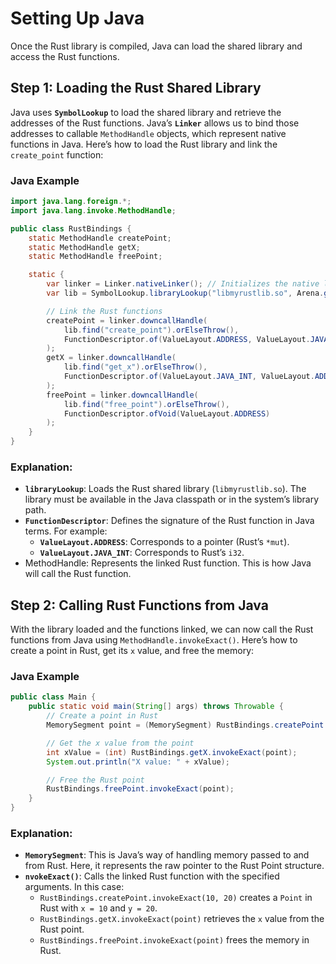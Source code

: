 # Setting Up Java
Once the Rust library is compiled, Java can load the shared library and access the Rust functions.

## Step 1: Loading the Rust Shared Library
Java uses **`SymbolLookup`** to load the shared library and retrieve the addresses of the Rust functions. Java’s **`Linker`** allows us to bind those addresses to callable `MethodHandle` objects, which represent native functions in Java.
Here’s how to load the Rust library and link the `create_point` function:

### Java Example
```java
import java.lang.foreign.*;
import java.lang.invoke.MethodHandle;

public class RustBindings {
    static MethodHandle createPoint;
    static MethodHandle getX;
    static MethodHandle freePoint;

    static {
        var linker = Linker.nativeLinker(); // Initializes the native linker
        var lib = SymbolLookup.libraryLookup("libmyrustlib.so", Arena.global()); // Loads the Rust library

        // Link the Rust functions
        createPoint = linker.downcallHandle(
            lib.find("create_point").orElseThrow(), 
            FunctionDescriptor.of(ValueLayout.ADDRESS, ValueLayout.JAVA_INT, ValueLayout.JAVA_INT)
        );
        getX = linker.downcallHandle(
            lib.find("get_x").orElseThrow(), 
            FunctionDescriptor.of(ValueLayout.JAVA_INT, ValueLayout.ADDRESS)
        );
        freePoint = linker.downcallHandle(
            lib.find("free_point").orElseThrow(), 
            FunctionDescriptor.ofVoid(ValueLayout.ADDRESS)
        );
    }
}
```

### Explanation:
- **`libraryLookup`**: Loads the Rust shared library (`libmyrustlib.so`). The library must be available in the Java classpath or in the system’s library path.
- **`FunctionDescriptor`**: Defines the signature of the Rust function in Java terms. For example:
    - **`ValueLayout.ADDRESS`**: Corresponds to a pointer (Rust’s `*mut`).
    - **`ValueLayout.JAVA_INT`**: Corresponds to Rust’s `i32`.
- MethodHandle: Represents the linked Rust function. This is how Java will call the Rust function.

## Step 2: Calling Rust Functions from Java
With the library loaded and the functions linked, we can now call the Rust functions from Java using `MethodHandle.invokeExact()`. Here’s how to create a point in Rust, get its `x` value, and free the memory:

### Java Example
```java
public class Main {
    public static void main(String[] args) throws Throwable {
        // Create a point in Rust
        MemorySegment point = (MemorySegment) RustBindings.createPoint.invokeExact(10, 20);

        // Get the x value from the point
        int xValue = (int) RustBindings.getX.invokeExact(point);
        System.out.println("X value: " + xValue);

        // Free the Rust point
        RustBindings.freePoint.invokeExact(point);
    }
}
```

### Explanation:
- **`MemorySegment`**: This is Java’s way of handling memory passed to and from Rust. Here, it represents the raw pointer to the Rust Point structure.
- **`nvokeExact()`**: Calls the linked Rust function with the specified arguments. In this case:
    - `RustBindings.createPoint.invokeExact(10, 20)` creates a `Point` in Rust with `x = 10` and `y = 20`.
    - `RustBindings.getX.invokeExact(point)` retrieves the `x` value from the Rust point.
    - `RustBindings.freePoint.invokeExact(point)` frees the memory in Rust.

